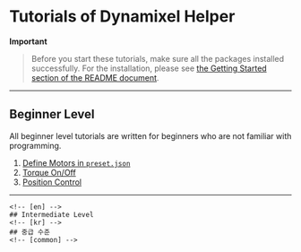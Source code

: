 # Tutorials of Dynamixel Helper

**Important**

> Before you start these tutorials, make sure all the packages installed successfully. For the installation, please see [the Getting Started section of the README document](../README.md#-Getting-Started).

---

## Beginner Level

All beginner level tutorials are written for beginners who are not familiar with programming.

1. [Define Motors in `preset.json`](00_make_preset.en.md)
2. [Torque On/Off](01_torque.en.md)
3. [Position Control](02_position_control.en.md)

---

```
<!-- [en] -->
## Intermediate Level
<!-- [kr] -->
## 중급 수준
<!-- [common] -->
```
